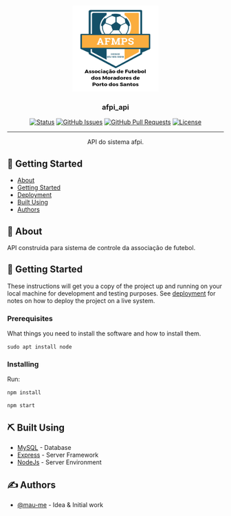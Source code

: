 <p align="center">
  <a href="" rel="noopener">
 <img width=200px height=200px src="./src/assets/img/escudo.png" alt="Project logo"></a>
</p>

<h3 align="center">afpi_api</h3>

<div align="center">

[![Status](https://img.shields.io/badge/status-active-success.svg)]()
[![GitHub Issues](https://img.shields.io/github/issues/kylelobo/The-Documentation-Compendium.svg)](https://github.com/kylelobo/The-Documentation-Compendium/issues)
[![GitHub Pull Requests](https://img.shields.io/github/issues-pr/kylelobo/The-Documentation-Compendium.svg)](https://github.com/kylelobo/The-Documentation-Compendium/pulls)
[![License](https://img.shields.io/badge/license-MIT-blue.svg)](/LICENSE)

</div>

---

<p align="center"> API do sistema afpi.
    <br> 
</p>

## 📝 Getting Started

- [About](#about)
- [Getting Started](#getting_started)
- [Deployment](#deployment)
- [Built Using](#built_using)
- [Authors](#authors)

## 🧐 About <a name = "about"></a>

API construida para sistema de controle da associação de futebol.

## 🏁 Getting Started <a name = "getting_started"></a>

These instructions will get you a copy of the project up and running on your local machine for development and testing purposes. See [deployment](#deployment) for notes on how to deploy the project on a live system.

### Prerequisites

What things you need to install the software and how to install them.

```
sudo apt install node
```

### Installing

Run:

```
npm install
```

```
npm start
```

## ⛏️ Built Using <a name = "built_using"></a>

- [MySQL](https://www.mongodb.com/) - Database
- [Express](https://expressjs.com/) - Server Framework
- [NodeJs](https://nodejs.org/en/) - Server Environment

## ✍️ Authors <a name = "authors"></a>

- [@mau-me](https://github.com/mau-me) - Idea & Initial work